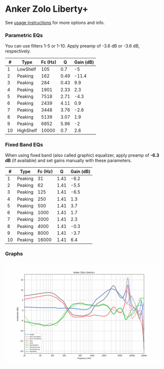 # Anker Zolo Liberty+
See [usage instructions](https://github.com/jaakkopasanen/AutoEq#usage) for more options and info.

### Parametric EQs
You can use filters 1-5 or 1-10. Apply preamp of -3.6 dB or -3.6 dB, respectively.

|   # | Type      |   Fc (Hz) |    Q |   Gain (dB) |
|-----|-----------|-----------|------|-------------|
|   1 | LowShelf  |       105 | 0.7  |        -5   |
|   2 | Peaking   |       162 | 0.49 |       -11.4 |
|   3 | Peaking   |       284 | 0.43 |         9.9 |
|   4 | Peaking   |      1901 | 2.33 |         2.3 |
|   5 | Peaking   |      7518 | 2.71 |        -4.3 |
|   6 | Peaking   |      2439 | 4.11 |         0.9 |
|   7 | Peaking   |      3448 | 3.76 |        -2.6 |
|   8 | Peaking   |      5139 | 3.07 |         1.9 |
|   9 | Peaking   |      6852 | 5.96 |        -2   |
|  10 | HighShelf |     10000 | 0.7  |         2.6 |

### Fixed Band EQs
When using fixed band (also called graphic) equalizer, apply preamp of **-6.3 dB** (if available) and set gains manually with these parameters.

|   # | Type    |   Fc (Hz) |    Q |   Gain (dB) |
|-----|---------|-----------|------|-------------|
|   1 | Peaking |        31 | 1.41 |        -6.2 |
|   2 | Peaking |        62 | 1.41 |        -5.5 |
|   3 | Peaking |       125 | 1.41 |        -6.5 |
|   4 | Peaking |       250 | 1.41 |         1.3 |
|   5 | Peaking |       500 | 1.41 |         3.7 |
|   6 | Peaking |      1000 | 1.41 |         1.7 |
|   7 | Peaking |      2000 | 1.41 |         2.3 |
|   8 | Peaking |      4000 | 1.41 |        -0.3 |
|   9 | Peaking |      8000 | 1.41 |        -3.7 |
|  10 | Peaking |     16000 | 1.41 |         6.4 |

### Graphs
![](./Anker%20Zolo%20Liberty+.png)
